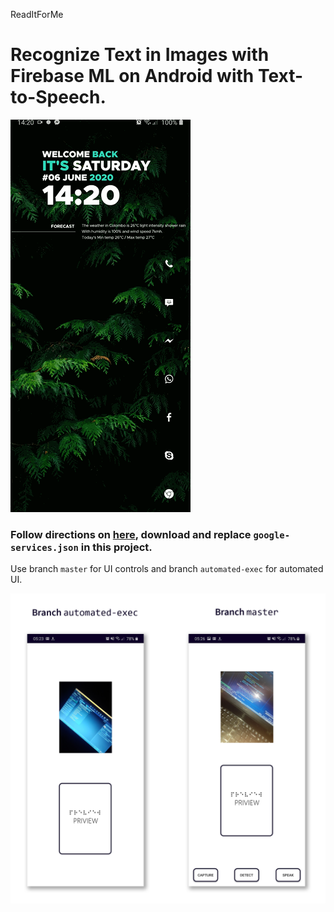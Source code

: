 ReadItForMe
# Recognize Text in Images with Firebase ML on Android with Text-to-Speech.

![](animation.gif)

### Follow directions on [here](https://firebase.google.com/docs/android/setup), download and replace `google-services.json` in this project.

Use branch `master` for UI controls and branch `automated-exec` for automated UI.

![](versions.png)

